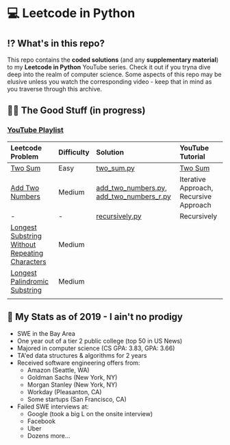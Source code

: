 # 💻 Leetcode in Python

## ⁉️ What's in this repo?

This repo contains the **coded solutions** (and any **supplementary material**) to my **Leetcode in Python** YouTube series. Check it out if you tryna dive deep into the realm of computer science. Some aspects of this repo may be elusive unless you watch the corresponding video - keep that in mind as you traverse through this archive.

## 👌🏾 The Good Stuff (in progress)

### [YouTube Playlist](https://www.youtube.com/watch?v=pypLtNT8aNY&list=PLTJ_bWjv6i7xuOoib_cLLEbkH0EeweLej)

  | Leetcode Problem | Difficulty | Solution | YouTube Tutorial |
  | :--------------- | :--------- | :------- | :--------------- |
  | [Two Sum](https://leetcode.com/problems/two-sum/) | Easy | [two_sum.py](https://github.com/TeluguGameboy/leetcode/tree/master/solutions/two_sum/two_sum.py) | [Two Sum](https://www.youtube.com/watch?v=pypLtNT8aNY) |
  | [Add Two Numbers](https://leetcode.com/problems/add-two-numbers/) | Medium | [add_two_numbers.py](https://github.com/TeluguGameboy/lip/blob/master/solutions/add_two_numbers/add_two_numbers.py), [add_two_numbers_r.py](https://github.com/TeluguGameboy/lip/blob/master/solutions/add_two_numbers_r/add_two_numbers_r.py) | Iterative Approach, Recursive Approach |
  | - | - | [recursively.py](https://github.com/TeluguGameboy/lip/blob/master/solutions/add_two_numbers_r/add_two_numbers_r.py) | Recursively |
  | [Longest Substring Without Repeating Characters](https://leetcode.com/problems/longest-substring-without-repeating-characters/) | Medium | | |
  | [Longest Palindromic Substring](https://leetcode.com/problems/longest-palindromic-substring/) | Medium | | |
  | | | | |

## 🤫 My Stats as of 2019 - I ain't no prodigy
- SWE in the Bay Area
- One year out of a tier 2 public college (top 50 in US News)
- Majored in computer science (CS GPA: 3.83, GPA: 3.66)
- TA'ed data structures & algorithms for 2 years
- Received software engineering offers from:
  - Amazon (Seattle, WA)
  - Goldman Sachs (New York, NY)
  - Morgan Stanley (New York, NY)
  - Workday (Pleasanton, CA)
  - Some startups (San Francisco, CA)
- Failed SWE interviews at:
  - Google (took a big L on the onsite interview)
  - Facebook
  - Uber
  - Dozens more...
